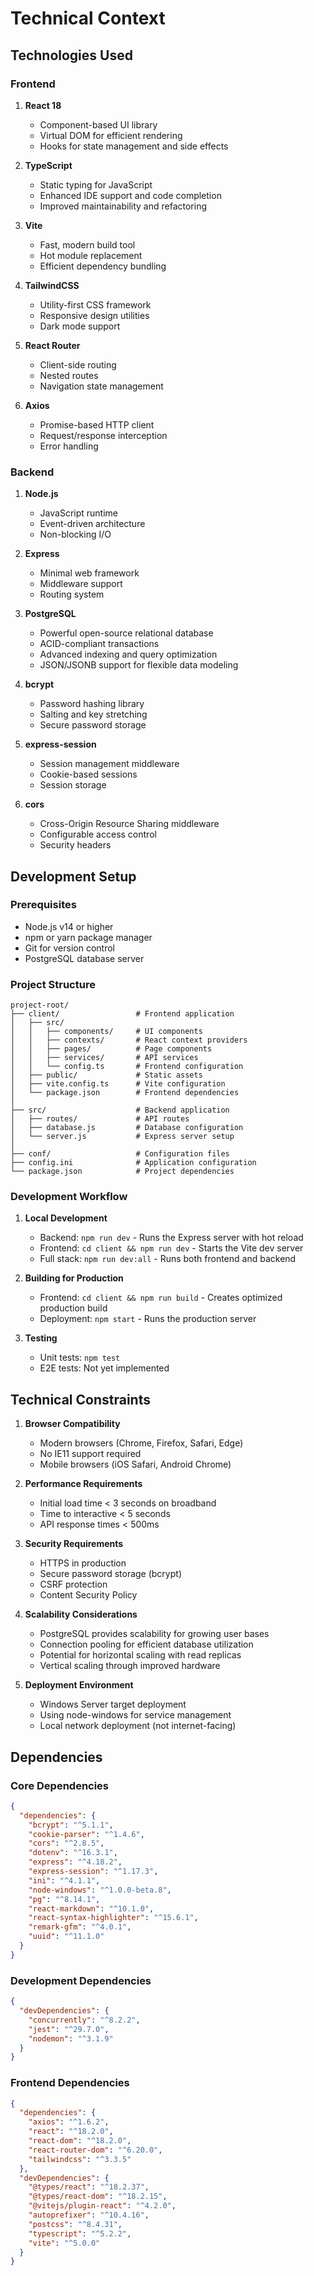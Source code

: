 # Technical Context

## Technologies Used

### Frontend

1. **React 18**
   - Component-based UI library
   - Virtual DOM for efficient rendering
   - Hooks for state management and side effects

2. **TypeScript**
   - Static typing for JavaScript
   - Enhanced IDE support and code completion
   - Improved maintainability and refactoring

3. **Vite**
   - Fast, modern build tool
   - Hot module replacement
   - Efficient dependency bundling

4. **TailwindCSS**
   - Utility-first CSS framework
   - Responsive design utilities
   - Dark mode support

5. **React Router**
   - Client-side routing
   - Nested routes
   - Navigation state management

6. **Axios**
   - Promise-based HTTP client
   - Request/response interception
   - Error handling

### Backend

1. **Node.js**
   - JavaScript runtime
   - Event-driven architecture
   - Non-blocking I/O

2. **Express**
   - Minimal web framework
   - Middleware support
   - Routing system

3. **PostgreSQL**
   - Powerful open-source relational database
   - ACID-compliant transactions
   - Advanced indexing and query optimization
   - JSON/JSONB support for flexible data modeling

4. **bcrypt**
   - Password hashing library
   - Salting and key stretching
   - Secure password storage

5. **express-session**
   - Session management middleware
   - Cookie-based sessions
   - Session storage

6. **cors**
   - Cross-Origin Resource Sharing middleware
   - Configurable access control
   - Security headers

## Development Setup

### Prerequisites

- Node.js v14 or higher
- npm or yarn package manager
- Git for version control
- PostgreSQL database server

### Project Structure

```
project-root/
├── client/                 # Frontend application
│   ├── src/
│   │   ├── components/     # UI components
│   │   ├── contexts/       # React context providers
│   │   ├── pages/          # Page components
│   │   ├── services/       # API services
│   │   └── config.ts       # Frontend configuration
│   ├── public/             # Static assets
│   ├── vite.config.ts      # Vite configuration
│   └── package.json        # Frontend dependencies
│
├── src/                    # Backend application
│   ├── routes/             # API routes
│   ├── database.js         # Database configuration
│   └── server.js           # Express server setup
│
├── conf/                   # Configuration files
├── config.ini              # Application configuration
└── package.json            # Project dependencies
```

### Development Workflow

1. **Local Development**
   - Backend: `npm run dev` - Runs the Express server with hot reload
   - Frontend: `cd client && npm run dev` - Starts the Vite dev server
   - Full stack: `npm run dev:all` - Runs both frontend and backend

2. **Building for Production**
   - Frontend: `cd client && npm run build` - Creates optimized production build
   - Deployment: `npm start` - Runs the production server

3. **Testing**
   - Unit tests: `npm test`
   - E2E tests: Not yet implemented

## Technical Constraints

1. **Browser Compatibility**
   - Modern browsers (Chrome, Firefox, Safari, Edge)
   - No IE11 support required
   - Mobile browsers (iOS Safari, Android Chrome)

2. **Performance Requirements**
   - Initial load time < 3 seconds on broadband
   - Time to interactive < 5 seconds
   - API response times < 500ms

3. **Security Requirements**
   - HTTPS in production
   - Secure password storage (bcrypt)
   - CSRF protection
   - Content Security Policy

4. **Scalability Considerations**
   - PostgreSQL provides scalability for growing user bases
   - Connection pooling for efficient database utilization
   - Potential for horizontal scaling with read replicas
   - Vertical scaling through improved hardware

5. **Deployment Environment**
   - Windows Server target deployment
   - Using node-windows for service management
   - Local network deployment (not internet-facing)

## Dependencies

### Core Dependencies

```json
{
  "dependencies": {
    "bcrypt": "^5.1.1",
    "cookie-parser": "^1.4.6",
    "cors": "^2.8.5",
    "dotenv": "^16.3.1",
    "express": "^4.18.2",
    "express-session": "^1.17.3",
    "ini": "^4.1.1",
    "node-windows": "^1.0.0-beta.8",
    "pg": "^8.14.1",
    "react-markdown": "^10.1.0",
    "react-syntax-highlighter": "^15.6.1",
    "remark-gfm": "^4.0.1",
    "uuid": "^11.1.0"
  }
}
```

### Development Dependencies

```json
{
  "devDependencies": {
    "concurrently": "^8.2.2",
    "jest": "^29.7.0",
    "nodemon": "^3.1.9"
  }
}
```

### Frontend Dependencies

```json
{
  "dependencies": {
    "axios": "^1.6.2",
    "react": "^18.2.0",
    "react-dom": "^18.2.0",
    "react-router-dom": "^6.20.0",
    "tailwindcss": "^3.3.5"
  },
  "devDependencies": {
    "@types/react": "^18.2.37",
    "@types/react-dom": "^18.2.15",
    "@vitejs/plugin-react": "^4.2.0",
    "autoprefixer": "^10.4.16",
    "postcss": "^8.4.31",
    "typescript": "^5.2.2",
    "vite": "^5.0.0"
  }
}
``` 